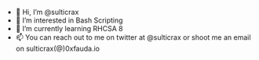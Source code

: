 - 👋 Hi, I’m @sulticrax
- 👀 I’m interested in Bash Scripting
- 🌱 I’m currently learning RHCSA 8
- 📫 You can reach out to me on twitter 
     at @sulticrax or shoot me an email 
     on sulticrax(@)0xfauda.io

<!---
sulticrax/sulticrax is a ✨ special ✨ repository because its `README.md` (this file) appears on your GitHub profile.
You can click the Preview link to take a look at your changes.
--->
